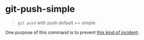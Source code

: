 # git-push-simple

> `git push` with push.default == simple

One purpose of this command is to prevent [this kind of incident](https://news.ycombinator.com/item?id=6713742).

